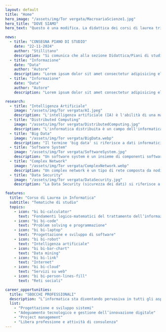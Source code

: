 ```yaml
---
layout: default
title: "Home"
hero_image: "/assets/img/Tor vergata/MacroariaScienze1.jpg"
hero_title: "DOVE SIAMO"
hero_text: "Questo è una modifica. La didattica dei corsi di laurea triennale e magistrale in Informatica ha luogo all’interno del Campus Universitario di Tor Vergata, presso gli edifici della macro-area di Scienze, in via della Ricerca Scientifica. La sede dispone di ampi parcheggi gratuiti a pochi metri dagli edifici aule. È facilmente raggiungibile dal Grande Raccordo Anulare di Roma dall’uscita dell’autostrada Roma-Napoli."

news:
  - title: "CONSEGNA PIANO DI STUDIO"
    date: "22-11-2024"
    author: "Stillitano"
    description: "Si comunica che alla sezione Didattica/Piani di studio è possibile scaricare il nuovo modulo da consegnare entro il 15 gennaio 2025. Si ricorda che il piano di studio va presentato dagli studenti iscritti al terzo anno."
  - title: "Informazione"
    date: "Data"
    author: "Autore"
    description: "Lorem ipsum dolor sit amet consectetur adipisicing elit. Dignissimos laborum illum accusamus expedita quis iusto dolorum cupiditate fugiat minima nobis."
  - title: "Informazione"
    date: "Data"
    author: "Autore"
    description: "Lorem ipsum dolor sit amet consectetur adipisicing elit. Dignissimos laborum illum accusamus expedita quis iusto dolorum cupiditate fugiat minima nobis."

research:
  - title: "Intelligenza Artificiale"
    image: "/assets/img/Tor vergata/AI.jpeg"
    description: "L'intelligenza artificiale (IA) è l'abilità di una macchina di mostrare capacità umane quali il ragionamento, l'apprendimento, la pianificazione e la creatività."
  - title: "Distributed Computing"
    image: "/assets/img/Tor vergata/DistributedComputing.jpg"
    description: "L'informatica distribuita è un campo dell'informatica che studia i sistemi distribuiti..."
  - title: "Big Data"
    image: "/assets/img/Tor vergata/BigData.webp"
    description: "Il termine 'big data' si riferisce a dati informatici di grandi dimensioni..."
  - title: "Software System"
    image: "/assets/img/Tor vergata/SoftwareSystem.jpg"
    description: "Un software system è un insieme di componenti software progettati per interagire tra loro per svolgere compiti specifici o supportare un obiettivo..."
  - title: "Complex Network"
    image: "/assets/img/Tor vergata/ComplexNetwork.webp"
    description: "Un complex network è un tipo di rete composta da nodi e connessioni che non seguono una struttura semplice o prevedibile..."
  - title: "Data Security"
    image: "/assets/img/Tor vergata/DataSecurity.jpg"
    description: "La Data Security (sicurezza dei dati) si riferisce a un insieme di pratiche, tecnologie e politiche progettate per proteggere i dati da accessi non autorizzati, furti, danneggiamenti o perdite..."

features:
  title: "Corso di Laurea in Informatica"
  subtitle: "Tematiche di studio"
  topics:
    - icon: "bi bi-calculator"
      text: "Fondamenti logico-matematici del trattamento dell’informazione"
    - icon: "bi bi-code"
      text: "Problem solving e programmazione"
    - icon: "bi bi-laptop"
      text: "Progettazione e sviluppo di software"
    - icon: "bi bi-robot"
      text: "Intelligenza artificiale"
    - icon: "bi bi-bar-chart"
      text: "Data mining"
    - icon: "bi bi-link"
      text: "Internet"
    - icon: "bi bi-cloud"
      text: "Servizi su web"
    - icon: "bi bi-person-lines-fill"
      text: "Reti sociali"

career_opportunities:
  title: "SBOCCHI PROFESSIONALI"
  description: "L’informatica sta diventando pervasiva in tutti gli aspetti della scienza, della società, dell’economia e della tecnologia. Essa è probabilmente uno dei settori attraverso i quali, per un giovane brillante e motivato, è maggiormente possibile avere un impatto su qualunque settore della società, della scienza e dell’ingegneria."
  list:
    - "Progettazione e sviluppo sistemi"
    - "Adeguamento tecnologico e gestione dell’innovazione digitale"
    - "Project management"
    - "Libera professione e attività di consulenza"
---
```

